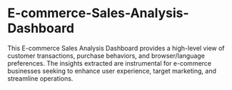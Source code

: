 # E-commerce-Sales-Analysis-Dashboard
This E-commerce Sales Analysis Dashboard provides a high-level view of customer transactions, purchase behaviors, and browser/language preferences. The insights extracted are instrumental for e-commerce businesses seeking to enhance user experience, target marketing, and streamline operations.
